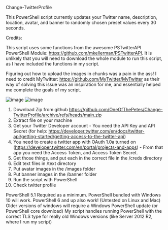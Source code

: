 Change-TwitterProfile

This PowerShell script currently updates your Twitter name, description, location, avatar, and banner to randomly chosen preset values every 30 seconds.

Credits:

This script uses some functions from the awesome PSTwitterAPI PowerShell Module: https://github.com/mkellerman/PSTwitterAPI.
It is unlikely that you will need to download the whole module to run this script, as I have included the functions in my script. 

Figuring out how to upload the images in chunks was a pain in the ass! I need to credit MyTwitter: https://github.com/MyTwitter/MyTwitter as their way of solving this issue was an inspiration for me, and essentially helped me complete the goals of my script.

![image](https://user-images.githubusercontent.com/42836083/156651402-c59eb588-695c-41fe-9ff3-adbe29a6a874.png)
![image](https://user-images.githubusercontent.com/42836083/156651480-c5b31d47-5bec-426b-b259-fcfa6043dd4d.png)


1) Download Zip from github https://github.com/OneOfThePetes/Change-TwitterProfile/archive/refs/heads/main.zip 
2) Extract file on your machine
3) Get your Twitter Developer account - You need the API Key and API Secret (for help: https://developer.twitter.com/en/docs/twitter-api/getting-started/getting-access-to-the-twitter-api)
4) You need to create a twitter app with OAuth 1.0a turned on (https://developer.twitter.com/en/portal/projects-and-apps) - From that app you need the Access Token, and Access Token Secret. 
5) Get those things, and put each in the correct file in the /creds directory
6) Edit text files in /text directory
7) Put avatar images in the /images folder
8) Put banner images in the /banner folder
9) Run the script with PowerShell 
10) Check twitter profile 

PowerShell 5.1 Required as a minimum.
PowerShell bundled with Windows 10 will work.
PowerShell 6 and up also work! (Untested on Linux and Mac)
Older versions of windows will require a Windows PowerShell update (or PowerShell core download)
My script handles running PowerShell with the correct TLS type for really old Windows versions (like Server 2012 R2, where I run my script)
